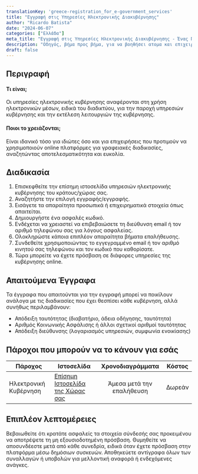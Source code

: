 ```yaml
---
translationKey: 'greece-registration_for_e-government_services'
title: "Εγγραφή στις Υπηρεσίες Ηλεκτρονικής Διακυβέρνησης"
author: "Ricardo Batista"
date: "2024-06-07"
categories: ["Ελλάδα"]
meta_title: "Εγγραφή στις Υπηρεσίες Ηλεκτρονικής Διακυβέρνησης - Ένας Πλήρης Οδηγός"
description: "Οδηγός, βήμα προς βήμα, για να βοηθήσει ατομα και επιχειρήσεις να εγγραφούν στις υπηρεσίες ηλεκτρονικής διακυβέρνησης."
draft: false
---
```


## Περιγραφή
#### Τι είναι;
Οι υπηρεσίες ηλεκτρονικής κυβέρνησης αναφέρονται στη χρήση ηλεκτρονικών μέσων, ειδικά του διαδικτύου, για την παροχή υπηρεσιών κυβέρνησης και την εκτέλεση λειτουργιών της κυβέρνησης.

#### Ποιοι το χρειάζονται;
Είναι ιδανικό τόσο για ιδιώτες όσο και για επιχειρήσεις που προτιμούν να χρησιμοποιούν online πλατφόρμες για γραφειακές διαδικασίες, αναζητώντας αποτελεσματικότητα και ευκολία.

## Διαδικασία
1. Επισκεφθείτε την επίσημη ιστοσελίδα υπηρεσιών ηλεκτρονικής κυβέρνησης του κράτους/χώρας σας.
2. Αναζητήστε την επιλογή εγγραφής/εγγραφής.
3. Εισάγετε τα απαραίτητα προσωπικά ή επιχειρηματικά στοιχεία όπως απαιτείται.
4. Δημιουργήστε ένα ασφαλές κωδικό.
5. Ενδέχεται να χρειαστεί να επιβεβαιώσετε τη διεύθυνση email ή τον αριθμό τηλεφώνου σας για λόγους ασφαλείας.
6. Ολοκληρώστε κάποια επιπλέον απαραίτητα βήματα επαλήθευσης.
7. Συνδεθείτε χρησιμοποιώντας το εγγεγραμμένο email ή τον αριθμό κινητού σας τηλεφώνου και τον κωδικό που καθορίσατε.
8. Τώρα μπορείτε να έχετε πρόσβαση σε διάφορες υπηρεσίες της κυβέρνησης online.

## Απαιτούμενα Έγγραφα
Τα έγγραφα που απαιτούνται για την εγγραφή μπορεί να ποικίλουν ανάλογα με τις διαδικασίες που έχει θεσπίσει κάθε κυβέρνηση, αλλά συνήθως περιλαμβάνουν:
- Απόδειξη ταυτότητας (διαβατήριο, άδεια οδήγησης, ταυτότητα)
- Αριθμός Κοινωνικής Ασφάλισης ή άλλοι σχετικοί αριθμοί ταυτότητας
- Απόδειξη διεύθυνσης (λογαριασμός υπηρεσιών, συμφωνία ενοικίασης)

## Πάροχοι που μπορούν να το κάνουν για εσάς

| Πάροχος        |     Ιστοσελίδα    |     Χρονοδιαγράμματα    |       Κόστος      |
| --------------- | --------------- |  :-------------: | :-------------: |
| Ηλεκτρονική Κυβέρνηση    |  [Επίσημη Ιστοσελίδα της Χώρας σας](#)       |      Άμεσα μετά την επαλήθευση      |        Δωρεάν       |

## Επιπλέον λεπτομέρειες
Βεβαιωθείτε ότι κρατάτε ασφαλείς τα στοιχεία σύνδεσής σας προκειμένου να αποτρέψετε τη μη εξουσιοδοτημένη πρόσβαση. Θυμηθείτε να αποσυνδέεστε μετά από κάθε συνεδρία, ειδικά όταν έχετε πρόσβαση στην πλατφόρμα μέσω δημόσιων συσκευών. Αποθηκεύετε αντίγραφα όλων των συναλλαγών ή υποβολών για μελλοντική αναφορά ή ενδεχόμενες ανάγκες.